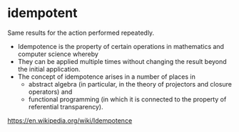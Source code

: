 # idempotent

Same results for the action performed repeatedly.

- Idempotence is the property of certain operations in mathematics and computer science whereby
- They can be applied multiple times without changing the result beyond the initial application.
- The concept of idempotence arises in a number of places in
    - abstract algebra (in particular, in the theory of projectors and closure operators) and
    - functional programming (in which it is connected to the property of referential transparency).



https://en.wikipedia.org/wiki/Idempotence